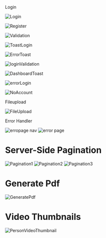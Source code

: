 Login

![Login](https://user-images.githubusercontent.com/87525401/198270903-9378fa79-0d85-4e61-86e7-15a957f0e0d6.PNG)

![Register](https://user-images.githubusercontent.com/87525401/198272434-20889160-3aef-47f0-b39a-854c40354aac.PNG)

![Validation](https://user-images.githubusercontent.com/87525401/198275225-fcf46bbd-c973-4b15-b82c-3c6647035067.PNG)

![ToastLogin](https://user-images.githubusercontent.com/87525401/198277960-469634e8-564e-412c-9160-51af48411b03.png)

![ErrorToast](https://user-images.githubusercontent.com/87525401/198279673-612f4328-0fa0-48fe-9842-dec999d1a193.PNG)

![loginValidation](https://user-images.githubusercontent.com/87525401/198282423-3dfe9add-e9d3-45c4-808c-95f924650920.PNG)

![DashboardToast](https://user-images.githubusercontent.com/87525401/198284358-a30b682b-6a53-44be-b1e4-ea8d22a85d8d.png)

![errorLogin](https://user-images.githubusercontent.com/87525401/198285014-9517962d-81d4-4d97-86f4-b6dafae2397c.PNG)

![NoAccount](https://user-images.githubusercontent.com/87525401/198285944-fef74eb1-81ff-4b5e-8e5c-f40bded83211.PNG)


Fileupload

![FileUpload](https://user-images.githubusercontent.com/87525401/198289158-6798a62c-3d3e-4235-9177-c2e23d087d3e.png)


Error Handler

![erropage nav](https://user-images.githubusercontent.com/92291258/198273258-5faf1d4e-bdbc-48e3-8333-cb266d65cdc5.png)
![error page](https://user-images.githubusercontent.com/92291258/198273285-43ed958f-a88b-4353-a929-7f10b5ad47ec.png)


# Server-Side Pagination
![Pagination1](https://user-images.githubusercontent.com/80381121/198289890-3b69f345-7948-4425-be24-97388e2a9dcd.png)
![Pagination2](https://user-images.githubusercontent.com/80381121/198289883-ccbb2932-f6a5-46bc-a16e-7786a97158d8.png)
![Pagination3](https://user-images.githubusercontent.com/80381121/198289887-2e0f2596-e664-4bf4-9b0e-f639471de9fc.png)


# Generate Pdf
![GeneratePdf](https://user-images.githubusercontent.com/80381121/198296827-d6b36e10-d04b-404d-b071-f7cdf349953f.png)



# Video Thumbnails
![PersonVideoThumbnail](https://user-images.githubusercontent.com/92164758/198301599-d51212b6-2fb2-4edf-b034-3ed92aff691a.png)
